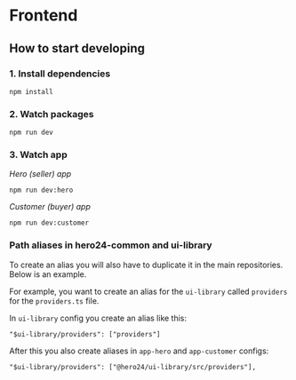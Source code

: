 # Frontend

## How to start developing

### 1. Install dependencies

```
npm install
```

### 2. Watch packages

```
npm run dev
```

### 3. Watch app

_Hero (seller) app_

```
npm run dev:hero
```

_Customer (buyer) app_

```
npm run dev:customer
```

### Path aliases in hero24-common and ui-library

To create an alias you will also have to duplicate it in the main repositories. Below is an example.

For example, you want to create an alias for the `ui-library` called `providers` for the `providers.ts` file.

In `ui-library` config you create an alias like this:

```
"$ui-library/providers": ["providers"]
```

After this you also create aliases in `app-hero` and `app-customer` configs:

```
"$ui-library/providers": ["@hero24/ui-library/src/providers"],
```
